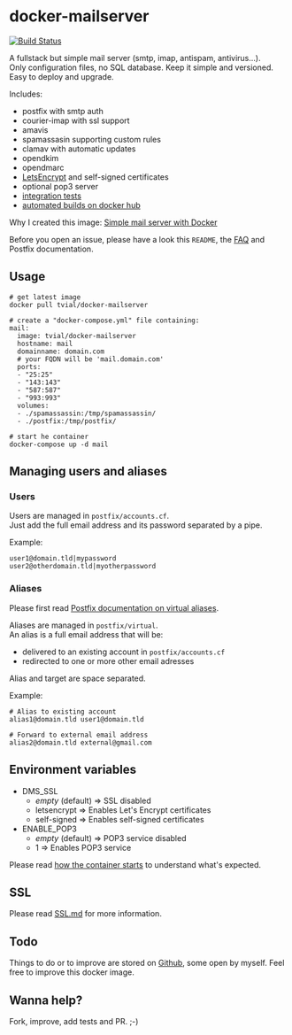 # docker-mailserver

[![Build Status](https://travis-ci.org/tomav/docker-mailserver.svg?branch=master)](https://travis-ci.org/tomav/docker-mailserver)

A fullstack but simple mail server (smtp, imap, antispam, antivirus...).  
Only configuration files, no SQL database. Keep it simple and versioned.  
Easy to deploy and upgrade.  

Includes:

- postfix with smtp auth
- courier-imap with ssl support
- amavis
- spamassasin supporting custom rules
- clamav with automatic updates
- opendkim
- opendmarc 
- [LetsEncrypt](https://letsencrypt.org/) and self-signed certificates
- optional pop3 server
- [integration tests](https://travis-ci.org/tomav/docker-mailserver) 
- [automated builds on docker hub](https://hub.docker.com/r/tvial/docker-mailserver/)

Why I created this image: [Simple mail server with Docker](http://tvi.al/simple-mail-server-with-docker/)

Before you open an issue, please have a look this `README`, the [FAQ](https://github.com/tomav/docker-mailserver/wiki/FAQ) and Postfix documentation. 

## Usage

    # get latest image
  	docker pull tvial/docker-mailserver

    # create a "docker-compose.yml" file containing:  
    mail:
      image: tvial/docker-mailserver
      hostname: mail
      domainname: domain.com
      # your FQDN will be 'mail.domain.com'
      ports:
      - "25:25"
      - "143:143"
      - "587:587"
      - "993:993"
      volumes:
      - ./spamassassin:/tmp/spamassassin/
      - ./postfix:/tmp/postfix/

    # start he container
  	docker-compose up -d mail

## Managing users and aliases

### Users

Users are managed in `postfix/accounts.cf`.  
Just add the full email address and its password separated by a pipe.  

Example:

    user1@domain.tld|mypassword
    user2@otherdomain.tld|myotherpassword

### Aliases

Please first read [Postfix documentation on virtual aliases](http://www.postfix.org/VIRTUAL_README.html#virtual_alias).

Aliases are managed in `postfix/virtual`.  
An alias is a full email address that will be:
* delivered to an existing account in `postfix/accounts.cf`
* redirected to one or more other email adresses

Alias and target are space separated. 

Example:

    # Alias to existing account
    alias1@domain.tld user1@domain.tld

    # Forward to external email address
    alias2@domain.tld external@gmail.com

## Environment variables

* DMS_SSL
  * *empty* (default) => SSL disabled
  * letsencrypt => Enables Let's Encrypt certificates
  * self-signed => Enables self-signed certificates
* ENABLE_POP3
  * *empty* (default) => POP3 service disabled
  * 1 => Enables POP3 service

Please read [how the container starts](https://github.com/tomav/docker-mailserver/blob/master/start-mailserver.sh) to understand what's expected.  

## SSL

Please read [SSL.md](SSL.md) for more information.

## Todo

Things to do or to improve are stored on [Github](https://github.com/tomav/docker-mailserver/issues), some open by myself.
Feel free to improve this docker image.

## Wanna help?

Fork, improve, add tests and PR. ;-)

